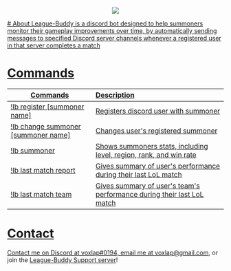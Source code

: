 <p align="center">
  <a href="https://discordapp.com/api/oauth2/authorize?client_id=419157772421300235&permissions=384000&scope=bot" target="_blank"><img       src="https://raw.githubusercontent.com/voxlap/League-Discord-Buddy/master/sunglasses.png"/</a>
</p>
# About
League-Buddy is a discord bot designed to help summoners monitor their gameplay improvements over time, by automatically sending messages to specified Discord server channels whenever a registered user in that server completes a match

# Commands

|**Commands**                | **Description**|                                                      
---|:---
[!lb register [summoner name]](https://raw.githubusercontent.com/voxlap/League-Discord-Buddy/master/register.png)|Registers discord user with summoner
[!lb change summoner [summoner name]](https://raw.githubusercontent.com/voxlap/League-Discord-Buddy/master/change.png)|Changes user's registered summoner
[!lb summoner](https://raw.githubusercontent.com/voxlap/League-Discord-Buddy/master/summoner.png)|Shows summoners stats, including level, region, rank, and win rate||
[!lb last match report](https://raw.githubusercontent.com/voxlap/League-Discord-Buddy/master/report.png)|Gives summary of user's performance during their last LoL match       
[!lb last match team](https://raw.githubusercontent.com/voxlap/League-Discord-Buddy/master/team.png) |Gives summary of user's team's performance during their last LoL match

# Contact
Contact me on Discord at voxlap#0194, email me at voxlap@gmail.com, or join the [League-Buddy Support server](https://discord.gg/hgqmWPY)!

